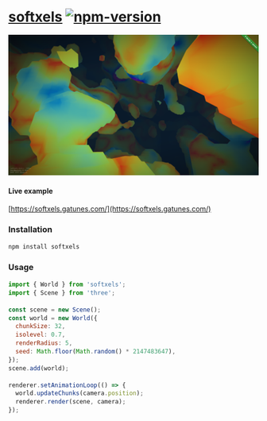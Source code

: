 [softxels](https://softxels.gatunes.com/)
[![npm-version](https://img.shields.io/npm/v/softxels.svg)](https://www.npmjs.com/package/softxels)
==

[![screenshot](https://github.com/danielesteban/softxels/raw/master/example/screenshot.png)](https://softxels.gatunes.com/)


#### Live example

[https://softxels.gatunes.com/](https://softxels.gatunes.com/)

### Installation

```bash
npm install softxels
```

### Usage

```js
import { World } from 'softxels';
import { Scene } from 'three';

const scene = new Scene();
const world = new World({
  chunkSize: 32,
  isolevel: 0.7,
  renderRadius: 5,
  seed: Math.floor(Math.random() * 2147483647),
});
scene.add(world);

renderer.setAnimationLoop(() => {
  world.updateChunks(camera.position);
  renderer.render(scene, camera);
});
```
